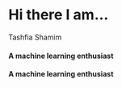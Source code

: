 <h1 align="left">Hi there I am...</h1>
<p>Tashfia Shamim</p>
<h4 align="left">A machine learning enthusiast</h4>
<h4 align="left">A machine learning enthusiast</h4>

